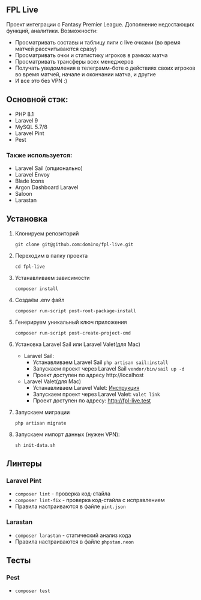 ## FPL Live

Проект интеграции с Fantasy Premier League. Дополнение недостающих функций, аналитики.
Возможности:
- Просматривать составы и таблицу лиги с live очками (во время матчей рассчитываются сразу)
- Просматривать очки и статистику игроков в рамках матча
- Просматривать трансферы всех менеджеров
- Получать уведомления в телеграмм-боте о действиях своих игроков во время матчей, начале и окончании матча, и другие
- И все это без VPN :)

## Основной стэк:
- PHP 8.1
- Laravel 9
- MySQL 5.7/8
- Laravel Pint
- Pest

### Также используется:
- Laravel Sail (опционально)
- Laravel Envoy
- Blade Icons
- Argon Dashboard Laravel
- Saloon
- Larastan

## Установка

1. Клонируем репозиторий 

    `git clone git@github.com:dom1no/fpl-live.git`

2. Переходим в папку проекта

    `cd fpl-live`

3. Устанавливаем зависимости

    `composer install`

4. Создаём .env файл 

   `composer run-script post-root-package-install`

5. Генерируем уникальный ключ приложения

    `composer run-script post-create-project-cmd`

6. Установка Laravel Sail или Laravel Valet(для Mac)
   - Laravel Sail:
     - Устанавливаем Laravel Sail
     `php artisan sail:install`
     - Запускаем проект через Laravel Sail
     `vendor/bin/sail up -d`
     - Проект доступен по адресу http://localhost
   - Laravel Valet(для Mac)
     - Устанавливаем Laravel Valet: [Инструкция](https://laravel.com/docs/9.x/valet)
     - Запускаем проект через Laravel Valet: `valet link`
     - Проект доступен по адресу: http://fpl-live.test

7. Запускаем миграции

   `php artisan migrate`

8. Запускаем импорт данных (нужен VPN):

    `sh init-data.sh`

## Линтеры

### Laravel Pint
  - `composer lint` - проверка код-стайла
  - `composer lint-fix` - проверка код-стайла с исправлением
  - Правила настраиваются в файле `pint.json`

### Larastan
  - `composer larastan` - статический анализ кода
  - Правила настраиваются в файле `phpstan.neon`

## Тесты

### Pest
  - `composer test`
